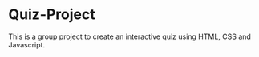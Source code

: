 # Quiz-Project
This is a group project to create an interactive quiz using HTML, CSS and Javascript.
